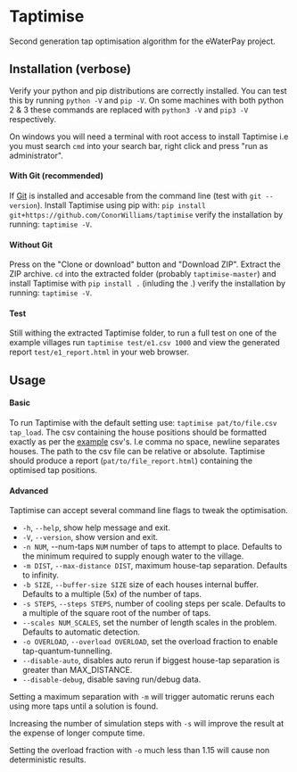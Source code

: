 # Taptimise
Second generation tap optimisation algorithm for the eWaterPay project.

## Installation (verbose)
Verify your python and pip distributions are correctly installed. You can test this by running `python -V` and `pip -V`. On some machines with both python 2 & 3 these commands are replaced with `python3 -V` and `pip3 -V` respectively.

On windows you will need a terminal with root access to install Taptimise i.e you must search `cmd` into your search bar, right click and press "run as administrator".

#### With Git (recommended)

If [Git](https://git-scm.com/download/win) is installed and accesable from the command line (test with `git --version`). Install Taptimise using pip with: `pip install git+https://github.com/ConorWilliams/taptimise` verify the installation by running: `taptimise -V`.

#### Without Git 

Press on the "Clone or download" button and "Download ZIP". Extract the ZIP archive. `cd` into the extracted folder (probably `taptimise-master`) and install Taptimise with `pip install .` (inluding the .) verify the installation by running: `taptimise -V`.

#### Test

Still withing the extracted Taptimise folder, to run a full test on one of the example villages run `taptimise test/e1.csv 1000` and view the generated report `test/e1_report.html` in your web browser.

## Usage

#### Basic
To run Taptimise with the default setting use:
`taptimise pat/to/file.csv tap_load`. The csv containing the house positions
should be formatted exactly as per the
[example](https://github.com/ConorWilliams/taptimise/tree/master/test) csv's.
I.e comma no space, newline separates houses. The path to the csv file can be
relative or absolute. Taptimise should produce a report
(`pat/to/file_report.html`) containing the optimised tap positions.

#### Advanced

Taptimise can accept several command line flags to tweak the optimisation.

*  `-h`, `--help`, show help message and exit.
*  `-V`, `--version`, show version and exit.
*  `-n NUM`, --num-taps `NUM` number of taps to attempt to place. Defaults to the minimum required to supply enough water to the village.
*  `-m DIST`, `--max-distance DIST`, maximum house-tap separation. Defaults to infinity.
*  `-b SIZE`, `--buffer-size SIZE` size of each houses internal buffer. Defaults to a multiple (5x) of the number of taps.
*  `-s STEPS`, `--steps STEPS`, number of cooling steps per scale. Defaults to a multiple of the square root of the number of taps.
* `--scales NUM_SCALES`, set the number of length scales in the problem. Defaults to automatic detection.
* `-o OVERLOAD`, `--overload OVERLOAD`, set the overload fraction to enable tap-quantum-tunnelling. 
* `--disable-auto`, disables auto rerun if biggest house-tap separation is greater than MAX_DISTANCE.
* `--disable-debug`, disable saving run/debug data.

Setting a maximum separation with `-m` will trigger automatic reruns each using more taps until a solution is found.

Increasing the number of simulation steps with `-s` will improve the result at the expense of longer compute time.

Setting the overload fraction with `-o` much less than 1.15 will cause non deterministic results.
